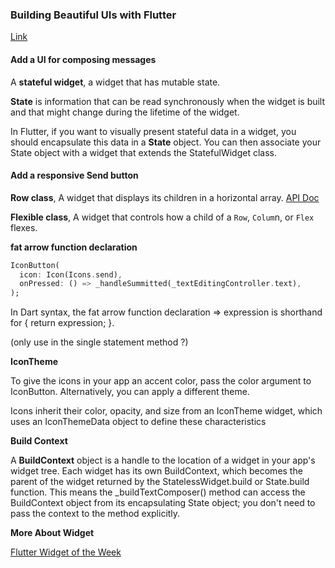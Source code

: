 ### Building Beautiful UIs with Flutter

[Link](https://codelabs.developers.google.com/codelabs/flutter/#0)

#### Add a UI for composing messages

A __stateful widget__, a widget that has mutable state.

__State__ is information that can be read synchronously when the widget is built and that might change during the lifetime of the widget.

In Flutter, if you want to visually present stateful data in a widget, you should encapsulate this data in a __State__ object. You can then associate your State object with a widget that extends the StatefulWidget class.

#### Add a responsive Send button

__Row class__, A widget that displays its children in a horizontal array. [API Doc](https://api.flutter.dev/flutter/widgets/Row-class.html)

__Flexible class__, A widget that controls how a child of a `Row`, `Colum`n, or `Flex` flexes.

__fat arrow function declaration__

```dart
IconButton(
  icon: Icon(Icons.send),
  onPressed: () => _handleSummitted(_textEditingController.text),
);
```

In Dart syntax, the fat arrow function declaration => expression is shorthand for { return expression; }.

(only use in the single statement method ?)

__IconTheme__

To give the icons in your app an accent color, pass the color argument to IconButton. Alternatively, you can apply a different theme.

Icons inherit their color, opacity, and size from an IconTheme widget, which uses an IconThemeData object to define these characteristics

__Build Context__

A __BuildContext__ object is a handle to the location of a widget in your app's widget tree. Each widget has its own BuildContext, which becomes the parent of the widget returned by the StatelessWidget.build or State.build function. This means the _buildTextComposer() method can access the BuildContext object from its encapsulating State object; you don't need to pass the context to the method explicitly.

__More About Widget__

[Flutter Widget of the Week](https://www.youtube.com/watch?v=CI7x0mAZiY0)